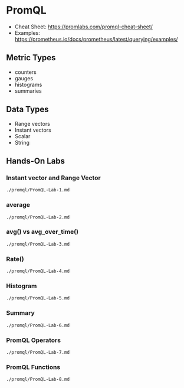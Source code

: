 # PromQL

- Cheat Sheet: https://promlabs.com/promql-cheat-sheet/
- Examples: https://prometheus.io/docs/prometheus/latest/querying/examples/

## Metric Types
- counters
- gauges
- histograms
- summaries

## Data Types
- Range vectors
- Instant vectors
- Scalar
- String

## Hands-On Labs

### Instant vector and Range Vector
`./promql/PromQL-Lab-1.md`

### average
`./promql/PromQL-Lab-2.md`

### avg() vs avg_over_time()
`./promql/PromQL-Lab-3.md`

### Rate()
`./promql/PromQL-Lab-4.md`

### Histogram
`./promql/PromQL-Lab-5.md`

### Summary
`./promql/PromQL-Lab-6.md`

### PromQL Operators
`./promql/PromQL-Lab-7.md`

### PromQL Functions
`./promql/PromQL-Lab-8.md`

